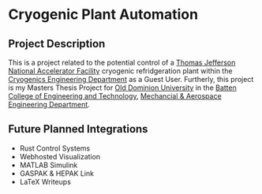 # Cryogenic Plant Automation
## Project Description
This is a project related to the potential control of a [Thomas Jefferson National Accelerator Facility](https://www.jlab.org/about/) cryogenic refridgeration plant within the [Cryogenics Engineering Department](https://www.jlab.org/engineering/) as a Guest User. Furtherly, this project is my Masters Thesis Project for  [Old Dominion University](https://www.odu.edu/) in the [Batten College of Engineering and Technology](https://www.odu.edu/engineering/), [Mechancial & Aerospace Engineering Department](https://www.odu.edu/mechanical-aerospace-engineering/).
## Future Planned Integrations
* Rust Control Systems
* Webhosted Visualization
* MATLAB Simulink
* GASPAK & HEPAK Link
* LaTeX Writeups
